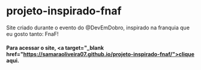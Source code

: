 # projeto-inspirado-fnaf
 Site criado durante o evento do @DevEmDobro, inspirado na franquia que eu gosto tanto: FnaF!
#### Para acessar o site,  <a target="_blank href="https://samaraoliveira07.github.io/projeto-inspirado-fnaf/">clique aqui</a>.
